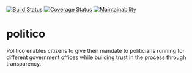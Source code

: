 [![Build Status](https://travis-ci.org/nraufu/politico.svg?branch=develop)](https://travis-ci.org/nraufu/politico)
[![Coverage Status](https://coveralls.io/repos/github/nraufu/politico/badge.svg?branch=develop)](https://coveralls.io/github/nraufu/politico?branch=develop)
[![Maintainability](https://api.codeclimate.com/v1/badges/5027448a196432bdb2be/maintainability)](https://codeclimate.com/github/nraufu/politico/maintainability)

# politico
 Politico enables citizens to give their mandate to politicians running for different government offices while building trust in the process through transparency.
